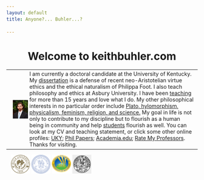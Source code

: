 ```yaml
---
layout: default
title: Anyone?... Buhler...?  

--- 
```



<h1 id="welcome-to-keithbuhlercom" style="text-align: center;">Welcome to keithbuhler.com</h1>


|                                                                                        |         |
|----------------------------------------------------------------------------------------|---------|
| <img src="/img/keithbuhler-golden.png" alt="Keith Buhler" align="left" hspace="10">    | I am currently a doctoral candidate at the University of Kentucky. My [dissertation](/research) is a defense of recent neo-Aristotelian virtue ethics and the ethical naturalism of Philippa Foot.   I also teach philosophy and ethics at Asbury University. I have been [teaching](/teaching) for more than 15 years and love what I do.    My other philosophical interests in no particular order include [Plato, hylomorphism, physicalism, feminism, religion, and science.](https://uky.academia.edu/KeithBuhler)    My goal in life is not only to contribute to my discipline but to flourish as a human being in community and help [students](/philosophy) flourish as well. You can look at my CV and teaching statement, or click some other online profiles: [UKY](https://philosophy.as.uky.edu/users/kebu226);  [Phil Papers](http://philpapers.org/profile/47267); [Academia.edu](https://uky.academia.edu/KeithBuhler); [Rate My Professors](http://www.ratemyprofessors.com/ShowRatings.jsp?tid=1822771). Thanks for visiting.|

<p>

&nbsp;&nbsp; <img src="/img/seal-biola.png" alt="Biola" height="50" width="50">  <img src="/img/seal-thi.png" alt="Torrey Honors" height="50" width="50">  <img src="/img/seal-balamand.png" alt="Balamand" height="50" width="50">   <img src="/img/seal-uk.gif" alt="Kentucky" height="50" width="50">

</p>
